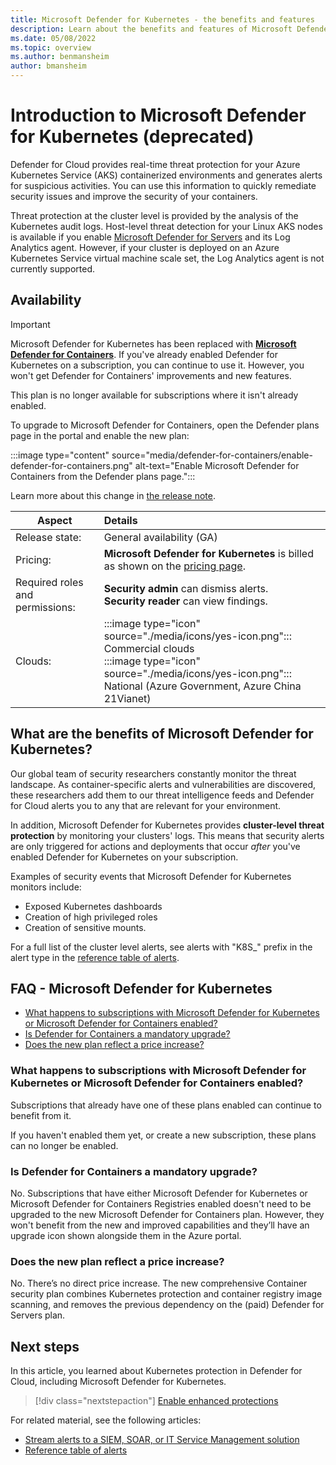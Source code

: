 ```yaml
---
title: Microsoft Defender for Kubernetes - the benefits and features
description: Learn about the benefits and features of Microsoft Defender for Kubernetes.
ms.date: 05/08/2022
ms.topic: overview
ms.author: benmansheim
author: bmansheim
---
```


# Introduction to Microsoft Defender for Kubernetes (deprecated)


Defender for Cloud provides real-time threat protection for your Azure Kubernetes Service (AKS) containerized environments and generates alerts for suspicious activities. You can use this information to quickly remediate security issues and improve the security of your containers.

Threat protection at the cluster level is provided by the analysis of the Kubernetes audit logs. 
Host-level threat detection for your Linux AKS nodes is available if you enable [Microsoft Defender for Servers](defender-for-servers-introduction.md) and its Log Analytics agent. However, if your cluster is deployed on an Azure Kubernetes Service virtual machine scale set, the Log Analytics agent is not currently supported.

## Availability

> [!IMPORTANT]
> Microsoft Defender for Kubernetes has been replaced with [**Microsoft Defender for Containers**](defender-for-containers-introduction.md). If you've already enabled Defender for Kubernetes on a subscription, you can continue to use it. However, you won't get Defender for Containers' improvements and new features.
>
> This plan is no longer available for subscriptions where it isn't already enabled.
>
> To upgrade to Microsoft Defender for Containers, open the Defender plans page in the portal and enable the new plan:
>
> :::image type="content" source="media/defender-for-containers/enable-defender-for-containers.png" alt-text="Enable Microsoft Defender for Containers from the Defender plans page.":::
>
> Learn more about this change in [the release note](release-notes.md#microsoft-defender-for-containers-plan-released-for-general-availability-ga).


|Aspect|Details|
|----|:----|
|Release state:|General availability (GA)|
|Pricing:|**Microsoft Defender for Kubernetes** is billed as shown on the [pricing page](https://azure.microsoft.com/pricing/details/defender-for-cloud/).|
|Required roles and permissions:|**Security admin** can dismiss alerts.<br>**Security reader** can view findings.|
|Clouds:|:::image type="icon" source="./media/icons/yes-icon.png"::: Commercial clouds<br>:::image type="icon" source="./media/icons/yes-icon.png"::: National (Azure Government, Azure China 21Vianet)|


## What are the benefits of Microsoft Defender for Kubernetes?

Our global team of security researchers constantly monitor the threat landscape. As container-specific alerts and vulnerabilities are discovered, these researchers add them to our threat intelligence feeds and Defender for Cloud alerts you to any that are relevant for your environment.

In addition, Microsoft Defender for Kubernetes provides **cluster-level threat protection** by monitoring your clusters' logs. This means that security alerts are only triggered for actions and deployments that occur *after* you've enabled Defender for Kubernetes on your subscription.

Examples of security events that Microsoft Defender for Kubernetes monitors include:

- Exposed Kubernetes dashboards
- Creation of high privileged roles
- Creation of sensitive mounts.

For a full list of the cluster level alerts, see alerts with "K8S_" prefix in the alert type in the [reference table of alerts](alerts-reference.md#alerts-k8scluster).

## FAQ - Microsoft Defender for Kubernetes

- [What happens to subscriptions with Microsoft Defender for Kubernetes or Microsoft Defender for Containers enabled?](#what-happens-to-subscriptions-with-microsoft-defender-for-kubernetes-or-microsoft-defender-for-containers-enabled)
- [Is Defender for Containers a mandatory upgrade?](#is-defender-for-containers-a-mandatory-upgrade)
- [Does the new plan reflect a price increase?](#does-the-new-plan-reflect-a-price-increase)

### What happens to subscriptions with Microsoft Defender for Kubernetes or Microsoft Defender for Containers enabled?

Subscriptions that already have one of these plans enabled can continue to benefit from it.

If you haven't enabled them yet, or create a new subscription, these plans can no longer be enabled.

### Is Defender for Containers a mandatory upgrade?

No. Subscriptions that have either Microsoft Defender for Kubernetes or Microsoft Defender for Containers Registries enabled doesn't need to be upgraded to the new Microsoft Defender for Containers plan. However, they won't benefit from the new and improved capabilities and they’ll have an upgrade icon shown alongside them in the Azure portal. 

### Does the new plan reflect a price increase?
No. There’s no direct price increase. The new comprehensive Container security plan  combines Kubernetes protection and container registry image scanning, and removes the previous dependency on the (paid) Defender for Servers plan. 

## Next steps

In this article, you learned about Kubernetes protection in Defender for Cloud, including Microsoft Defender for Kubernetes.

> [!div class="nextstepaction"]
> [Enable enhanced protections](enable-enhanced-security.md)

For related material, see the following articles:

- [Stream alerts to a SIEM, SOAR, or IT Service Management solution](export-to-siem.md)
- [Reference table of alerts](alerts-reference.md)
